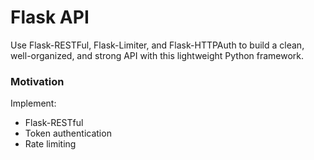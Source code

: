 # Flask API 

Use Flask-RESTFul, Flask-Limiter, and Flask-HTTPAuth to build a clean, well-organized, and strong API with this lightweight Python framework.

### Motivation
Implement:
- Flask-RESTful
- Token authentication
- Rate limiting
